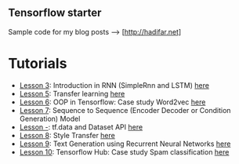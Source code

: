 ## Tensorflow starter


Sample code for my blog posts --> [http://hadifar.net]


# Tutorials

- [Lesson 3](https://github.com/hadifar/tensorflow-starter/tree/master/lesson3): Introduction in RNN (SimpleRnn and LSTM) [here](http://hadifar.net/1396/%D8%B4%D8%A8%DA%A9%D9%87%E2%80%8C%D9%87%D8%A7%DB%8C-%D8%B9%D8%B5%D8%A8%DB%8C-%D8%A8%D8%A7%D8%B2%DA%AF%D8%B4%D8%AA%DB%8C-%D9%82%D8%B3%D9%85%D8%AA-%D8%A7%D9%88%D9%84/)
- [Lesson 5](https://github.com/hadifar/tensorflow-starter/tree/master/lesson5): Transfer learning [here](http://hadifar.net/1397/%D8%A7%D9%86%D8%AA%D9%82%D8%A7%D9%84-%DB%8C%D8%A7%D8%AF%DA%AF%DB%8C%D8%B1%DB%8C-transfer-learning/)
- [Lesson 6](https://github.com/hadifar/tensorflow-starter/tree/master/lesson6): OOP in Tensorflow: Case study Word2vec [here](http://hadifar.net/1397/%DA%86%DA%AF%D9%88%D9%86%D9%87-%D8%AF%D8%B1-%D8%AA%D9%86%D8%B3%D9%88%D8%B1%D9%81%D9%84%D9%88-%D8%B4%DB%8C-%DA%AF%D8%B1%D8%A7-%DA%A9%D8%AF-%D8%A8%D8%B2%D9%86%DB%8C%D9%85%D8%9F/)
- [Lesson 7](https://github.com/hadifar/tensorflow-starter/tree/master/lesson7): Sequence to Sequence (Encoder Decoder or Condition Generation) Model
- [Lesson -](): tf.data and Dataset API [here](http://hadifar.net/1397/%da%86%da%af%d9%88%d9%86%d9%87-%d8%a7%d8%b2-tf-data-%d8%af%d8%b1-%d8%aa%d9%86%d8%b3%d9%88%d8%b1%d9%81%d9%84%d9%88-%d8%a7%d8%b3%d8%aa%d9%81%d8%a7%d8%af%d9%87-%da%a9%d9%86%db%8c%d9%85%d8%9f/)
- [Lesson 8](https://github.com/hadifar/tensorflow-starter/tree/master/lesson8): Style Transfer [here](http://hadifar.net/1397/%D8%A7%D9%86%D8%AA%D9%82%D8%A7%D9%84-%DB%8C%D8%A7%D8%AF%DA%AF%DB%8C%D8%B1%DB%8C-transfer-learning-%D8%A8%D9%87-%D8%B3%D8%A8%DA%A9-%D9%88%D9%86%DA%AF%D9%88%DA%AF/)
- [Lesson 9](https://github.com/hadifar/tensorflow-starter/tree/master/lesson9): Text Generation using Recurrent Neural Networks [here](http://hadifar.net/1397/%D8%A7%D8%B2-%DA%AF%D9%86%D8%AC%D9%88%D8%B1-%D8%AA%D8%A7-%D9%84%DB%8C%D9%86%D9%88%DA%A9%D8%B3/)
- [Lesson 10](https://github.com/hadifar/tensorflow-starter/tree/master/lesson10): Tensorflow Hub: Case study Spam classification [here](http://hadifar.net/1397/tf-hub-%D9%88-%D8%AF%D8%B3%D8%AA%D8%B1%D8%B3%DB%8C-%D8%A8%D9%87-%D9%85%D8%AF%D9%84%E2%80%8C%D9%87%D8%A7%DB%8C-%D8%A7%D8%B2-%D9%BE%DB%8C%D8%B4-%D8%A2%D9%85%D9%88%D8%B2%D8%B4-%D8%AF%D8%A7%D8%AF%D9%87/)